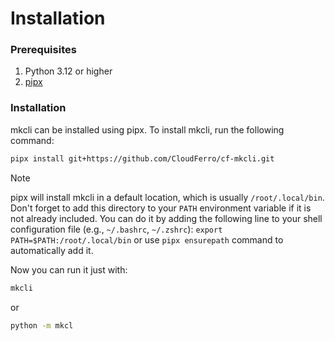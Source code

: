 # Installation
### Prerequisites
1. Python 3.12 or higher
2. [pipx](https://pipx.pypa.io/stable/#on-linux)

### Installation
mkcli can be installed using pipx. To install mkcli, run the following command:

```bash
pipx install git+https://github.com/CloudFerro/cf-mkcli.git
```
> [!NOTE]
> pipx will install mkcli in a default location, which is usually `/root/.local/bin`. Don't forget to add
> this directory to your `PATH` environment variable if it is not already included. You can do it
> by adding the following line to your shell configuration file (e.g., `~/.bashrc`, `~/.zshrc`):
> ```export PATH=$PATH:/root/.local/bin``` or use `pipx ensurepath` command to automatically add it.

Now you can run it just with:
```bash
mkcli
```
or
```bash
python -m mkcl
```
